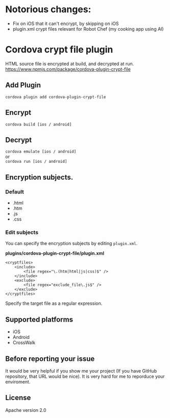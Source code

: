 # Notorious changes:
- Fix on iOS that it can't encrypt, by skipping on iOS
- plugin.xml crypt files relevant for Robot Chef (my cooking app using AI)

# Cordova crypt file plugin
HTML source file is encrypted at build, and decrypted at run.  
https://www.npmjs.com/package/cordova-plugin-crypt-file

## Add Plugin
`cordova plugin add cordova-plugin-crypt-file`

## Encrypt
`cordova build [ios / android]`

## Decrypt
`cordova emulate [ios / android]`  
or  
`cordova run [ios / android]`  

## Encryption subjects.

### Default

* .html
* .htm
* .js
* .css

### Edit subjects

You can specify the encryption subjects by editing `plugin.xml`.

**plugins/cordova-plugin-crypt-file/plugin.xml**

```
<cryptfiles>
    <include>
        <file regex="\.(htm|html|js|css)$" />
    </include>
    <exclude>
        <file regex="exclude_file\.js$" />
    </exclude>
</cryptfiles>
```

Specify the target file as a regular expression.


## Supported platforms
* iOS
* Android
* CrossWalk

## Before reporting your issue
It would be very helpful if you show me your project (If you have GitHub repository, that URL would be nice).
It is very hard for me to reporduce your enviroment.

## License
Apache version 2.0
